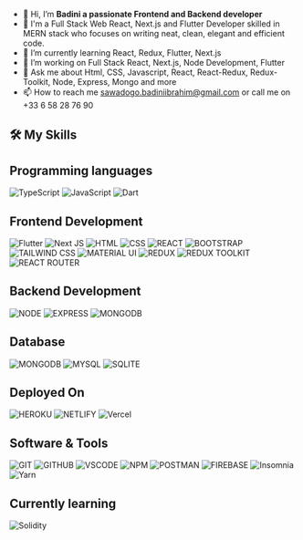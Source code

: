 
- 👋 Hi, I’m <strong>Badini a passionate Frontend and Backend developer </strong>
- 👀  I'm a Full Stack Web React, Next.js and Flutter Developer skilled in MERN stack who focuses on writing neat, clean, elegant and efficient code.
- 🌱 I’m currently learning React, Redux, Flutter, Next.js
- 💞️ I’m working on Full Stack React, Next.js, Node Development, Flutter
- 💬 Ask me about Html, CSS, Javascript, React, React-Redux, Redux-Toolkit, Node, Express, Mongo and more
- 📫 How to reach me sawadogo.badiniibrahim@gmail.com or call me on +33 6 58 28 76 90

🛠️ My Skills
---
## Programming languages
![TypeScript](https://img.shields.io/badge/typescript-%23007ACC.svg?style=for-the-badge&logo=typescript&logoColor=white)
![JavaScript](https://img.shields.io/badge/javascript-%23323330.svg?style=for-the-badge&logo=javascript&logoColor=%23F7DF1E)
![Dart](https://img.shields.io/badge/dart-%230175C2.svg?style=for-the-badge&logo=dart&logoColor=white)


## Frontend Development
![Flutter](https://img.shields.io/badge/Flutter-%2302569B.svg?style=for-the-badge&logo=Flutter&logoColor=white)
![Next JS](https://img.shields.io/badge/Next-black?style=for-the-badge&logo=next.js&logoColor=white)
![HTML](https://camo.githubusercontent.com/849df55fe29b47e22a77b14e356bc2c74064ecfe92809e9e32edfb5bf802541c/68747470733a2f2f696d672e736869656c64732e696f2f62616467652f68746d6c2d2532334533344632362e7376673f7374796c653d666f722d7468652d6261646765266c6f676f3d68746d6c35266c6f676f436f6c6f723d7768697465)
![CSS](https://camo.githubusercontent.com/d293db31baf144d4f40915483538a131230f3354736dea29ebfb2e599dd99e38/68747470733a2f2f696d672e736869656c64732e696f2f62616467652f4353532d2532333135373242362e7376673f7374796c653d666f722d7468652d6261646765266c6f676f3d63737333266c6f676f436f6c6f723d7768697465)
![REACT](https://camo.githubusercontent.com/ab4c3c731a174a63df861f7b118d6c8a6c52040a021a552628db877bd518fe84/68747470733a2f2f696d672e736869656c64732e696f2f62616467652f72656163742d2532333230323332612e7376673f7374796c653d666f722d7468652d6261646765266c6f676f3d7265616374266c6f676f436f6c6f723d253233363144414642)
![BOOTSTRAP](https://camo.githubusercontent.com/b768ae6e4f89b74512e6de02a8367fd71465bc3d88ef1cf2f1622e2017c32bea/68747470733a2f2f696d672e736869656c64732e696f2f62616467652f626f6f7473747261702d2532333536334437432e7376673f7374796c653d666f722d7468652d6261646765266c6f676f3d626f6f747374726170266c6f676f436f6c6f723d7768697465)
![TAILWIND CSS](https://camo.githubusercontent.com/e9b080a6541e5355827ea91b6a0302cbbc54af4705b0c6b0f1561a0957ced2fb/68747470733a2f2f696d672e736869656c64732e696f2f62616467652f5461696c77696e645f4353532d3338423241433f7374796c653d666f722d7468652d6261646765266c6f676f3d7461696c77696e642d637373266c6f676f436f6c6f723d7768697465)
![MATERIAL UI](https://camo.githubusercontent.com/817fc7ba268e7e1fa114cbc4328bb326913cf392f5e2077ccc7b5f0e90a77109/68747470733a2f2f696d672e736869656c64732e696f2f62616467652f4d6174657269616c25323055492d3030374646463f7374796c653d666f722d7468652d6261646765266c6f676f3d6d7569266c6f676f436f6c6f723d7768697465)
![REDUX](https://camo.githubusercontent.com/6908bc5919e46cd787b8e5117f092f5ed37da82e8bd602e6339060ea0fff722c/68747470733a2f2f696d672e736869656c64732e696f2f62616467652f52656475782d3539334438383f7374796c653d666f722d7468652d6261646765266c6f676f3d7265647578266c6f676f436f6c6f723d7768697465)
![REDUX TOOLKIT](https://camo.githubusercontent.com/7060c233f1789a7efea081a1e8192536806e3271d0f01223c85d5caf9fa6a976/68747470733a2f2f696d672e736869656c64732e696f2f62616467652f526564757820546f6f6c6b69742d3539334438383f7374796c653d666f722d7468652d6261646765266c6f676f3d7265647578266c6f676f436f6c6f723d7768697465)
![REACT ROUTER](https://camo.githubusercontent.com/4f9d20f3a284d2f6634282f61f82a62e99ee9906537dc9859decfdc9efbb51ec/68747470733a2f2f696d672e736869656c64732e696f2f62616467652f52656163745f526f757465722d4341343234353f7374796c653d666f722d7468652d6261646765266c6f676f3d72656163742d726f75746572266c6f676f436f6c6f723d7768697465)

## Backend Development
![NODE](https://camo.githubusercontent.com/7d7b100e379663ee40a20989e6c61737e6396c1dafc3a7c6d2ada8d4447eb0e4/68747470733a2f2f696d672e736869656c64732e696f2f62616467652f6e6f64652e6a732d3644413535463f7374796c653d666f722d7468652d6261646765266c6f676f3d6e6f64652e6a73266c6f676f436f6c6f723d7768697465)
![EXPRESS](https://camo.githubusercontent.com/7f73136d92799b19be179d1ed87b461120c35ed917c7d5ab59a7606209da7bd3/68747470733a2f2f696d672e736869656c64732e696f2f62616467652f457870726573732e6a732d3030303030303f7374796c653d666f722d7468652d6261646765266c6f676f3d65787072657373266c6f676f436f6c6f723d7768697465)
![MONGODB](https://camo.githubusercontent.com/72e92f69f36703548704a9eeda2a9889c2756b5e08f01a9aec6e658c148d014e/68747470733a2f2f696d672e736869656c64732e696f2f62616467652f4d6f6e676f44422d3445413934423f7374796c653d666f722d7468652d6261646765266c6f676f3d6d6f6e676f6462266c6f676f436f6c6f723d7768697465)


## Database
![MONGODB](https://camo.githubusercontent.com/72e92f69f36703548704a9eeda2a9889c2756b5e08f01a9aec6e658c148d014e/68747470733a2f2f696d672e736869656c64732e696f2f62616467652f4d6f6e676f44422d3445413934423f7374796c653d666f722d7468652d6261646765266c6f676f3d6d6f6e676f6462266c6f676f436f6c6f723d7768697465)
![MYSQL](https://camo.githubusercontent.com/a4a4a017a5d519d7c4ce2a3cd3d2194fb7af4b1ca424850784565007c2acc7d8/68747470733a2f2f696d672e736869656c64732e696f2f62616467652f4d7953514c2d3030354338343f7374796c653d666f722d7468652d6261646765266c6f676f3d6d7973716c266c6f676f436f6c6f723d7768697465)
![SQLITE](https://camo.githubusercontent.com/932123bf240349f3785c02228b113b06299079e8740f480c767e8335fd6d752a/68747470733a2f2f696d672e736869656c64732e696f2f62616467652f53514c6974652d3037343035453f7374796c653d666f722d7468652d6261646765266c6f676f3d73716c697465266c6f676f436f6c6f723d7768697465)

## Deployed On
![HEROKU](https://camo.githubusercontent.com/d18f98a93a8ca015503870e592f96dbdf86f41048e9de1fbbbd4b2dcc7c456b1/68747470733a2f2f696d672e736869656c64732e696f2f62616467652f6865726f6b752d2532333433303039382e7376673f7374796c653d666f722d7468652d6261646765266c6f676f3d6865726f6b75266c6f676f436f6c6f723d7768697465)
![NETLIFY](https://camo.githubusercontent.com/dfb4109b571fbeb03ce2fe6eefb9eb9a3ca63e618e57002cc4b17d784baea807/68747470733a2f2f696d672e736869656c64732e696f2f62616467652f6e65746c6966792d2532333030303030302e7376673f7374796c653d666f722d7468652d6261646765266c6f676f3d6e65746c696679266c6f676f436f6c6f723d23303043374237)
![Vercel](https://img.shields.io/badge/vercel-%23000000.svg?style=for-the-badge&logo=vercel&logoColor=white)

## Software & Tools
![GIT](https://camo.githubusercontent.com/ec0d32e85caf4723d5182a75338c89f85a2c3679aed0c46c9ee9fd1c8dc2a316/68747470733a2f2f696d672e736869656c64732e696f2f62616467652f6769742d2532334630353033332e7376673f7374796c653d666f722d7468652d6261646765266c6f676f3d676974266c6f676f436f6c6f723d7768697465)
![GITHUB](https://camo.githubusercontent.com/f6d50128cb007f85916b7a899da5d94f654dce35a37331c8d28573aef46f4274/68747470733a2f2f696d672e736869656c64732e696f2f62616467652f6769746875622d2532333132313031312e7376673f7374796c653d666f722d7468652d6261646765266c6f676f3d676974687562266c6f676f436f6c6f723d7768697465)
![VSCODE](https://camo.githubusercontent.com/a0484e6383e852e622da1e934b7724921ab9b69d69246d90f899424b01f6deb1/68747470733a2f2f696d672e736869656c64732e696f2f62616467652f56697375616c25323053747564696f253230436f64652d3030373864372e7376673f7374796c653d666f722d7468652d6261646765266c6f676f3d76697375616c2d73747564696f2d636f6465266c6f676f436f6c6f723d7768697465)
![NPM](https://camo.githubusercontent.com/14a62a8198db8470bfc85eaf830857b1aa8e6b3fecd7d13c9a4a5e431e1d2459/68747470733a2f2f696d672e736869656c64732e696f2f62616467652f4e504d2d2532333445443143352e7376673f7374796c653d666f722d7468652d6261646765266c6f676f3d4e706d266c6f676f436f6c6f723d626c61636b)
![POSTMAN](https://camo.githubusercontent.com/879423585ed087f3c973857c43ba7e7d84f52c993d2c937055726339fbf921d9/68747470733a2f2f696d672e736869656c64732e696f2f62616467652f506f73746d616e2d4646364333373f7374796c653d666f722d7468652d6261646765266c6f676f3d506f73746d616e266c6f676f436f6c6f723d7768697465)
![FIREBASE](https://camo.githubusercontent.com/bac5c7f45fe7c116b5f8c9d61c4611b31f635301a841bf8dcf1b89b8fcfa4824/68747470733a2f2f696d672e736869656c64732e696f2f62616467652f66697265626173652d6666636132383f7374796c653d666f722d7468652d6261646765266c6f676f3d6669726562617365266c6f676f436f6c6f723d626c61636b)
![Insomnia](https://img.shields.io/badge/Insomnia-black?style=for-the-badge&logo=insomnia&logoColor=5849BE)
![Yarn](https://img.shields.io/badge/yarn-%232C8EBB.svg?style=for-the-badge&logo=yarn&logoColor=white)

## Currently learning
![Solidity](https://img.shields.io/badge/Solidity-%23363636.svg?style=for-the-badge&logo=solidity&logoColor=white)

<!---
badiniibrahim/badiniibrahim is a ✨ special ✨ repository because its `README.md` (this file) appears on your GitHub profile.
You can click the Preview link to take a look at your changes.
--->
